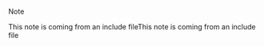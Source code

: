 > [!NOTE]
> <span data-ttu-id="96204-101">This note is coming from an include file</span><span class="sxs-lookup"><span data-stu-id="96204-101">This note is coming from an include file</span></span>
> 
> 

